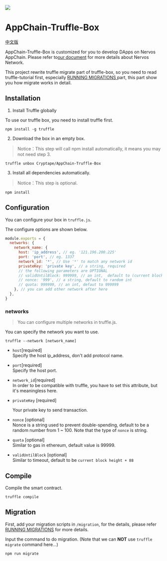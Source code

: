 ![](https://img.shields.io/badge/made%20for-Nervos%20AppChain-blue.svg)

# AppChain-Truffle-Box

[中文版](docs/zh/readme.md)

AppChain-Truffle-Box is customized for you to develop DApps on Nervos AppChain.
Please refer to[our document](https://docs.nervos.org/) for more details about Nervos Network.

This project rewrite truffle migrate part of truffle-box, so you need to read truffle-tutorial first, especially [RUNNING MIGRATIONS ](https://truffleframework.com/docs/truffle/getting-started/running-migrations) part, this part show you how migrate works in detail.

## Installation

1. Install Truffle globally

To use our truffle box, you need to install truffle first.
```
npm install -g truffle
```

2. Download the box in an empty box.
> Notice：This step will call npm install automatically, it means you may not need step 3.
```
truffle unbox Cryptape/AppChain-Truffle-Box
```

3. Install all dependencies automatically.
> Notice：This step is optional.
```
npm install
```

## Configuration

You can configure your box in `truffle.js`.

The configure options are shown below.

```js
module.exports = {
  networks: {
    network_name: {
      host: 'ip_address', // eg. '121.196.200.225'
      port: 'port', // eg. 1337
      network_id: '*', // Use '*' to match any network id
      privateKey: 'private key', // a string, required
      // the following parameters are OPTIONAL
      // validUntilBlock: 999999, // an int,  default to (current block number)+88
      // nonce: '999', // a string, default to random int
      // quota: 999999, // an int, defaut to 999999
    }, // you can add other network after here
  },
}
```

### networks

> You can configure multiple networks in truffle.js.

You can specify the network you want to use.
```
truffle --network [network_name]
```

* `host`[required]  
Specify the host ip_address, don't add protocol name.

* `port`[required]  
Specify the host port.

* `network_id`[required]  
In order to be compatible with truffle, you have to set this attribute, but it's meaningless here.


* `privateKey` [required]  

  Your private key to send transaction.

* `nonce` [optional]  
  Nonce is a string used to prevent double-spending, default to be a random number from 1 ~ 100.
  Note that the type of `nonce` is string.

* `quota` [optional]  
  Similar to gas in ethereum, default value is 99999.

* `validUntilBlock` [optional]  
  Similar to timeout, default to be `current block height + 88`

## Compile
Compile the smart contract.
```
truffle compile
```

## Migration

First, add your migration scripts in `/migration`, for the details, please refer [RUNNING MIGRATIONS](https://truffleframework.com/docs/truffle/getting-started/running-migrations) for more details.

Input the command to do migration. (Note that we can **NOT** use `truffle migrate` command here...)
```
npm run migrate
```
